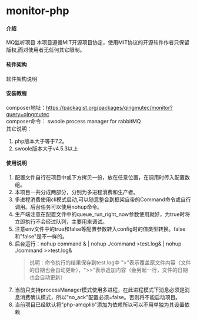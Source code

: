 # monitor-php

#### 介绍
MQ监听项目
本项目遵循MIT开源项目协定，使用MIT协议的开源软件作者只保留版权,而对使用者无任何其它限制。

#### 软件架构
软件架构说明


#### 安装教程

composer地址：https://packagist.org/packages/qingmutec/monitor?query=qingmutec <br/>
composer命令： swoole process manager for rabbitMQ <br/>
其它说明：
1. php版本大于等于7.2。
2. swoole版本大于v4.5.3以上

#### 使用说明

1.  配置文件自行在项目中或下方拷贝一份，放在任意位置，在调用时传入配置数组。
2.  本项目一共分成两部分，分别为多进程消费和生产者。
3.  多进程消费使用cli模式启动,可以随意整合到框架自带的Command命令或自行调用。后台任务可以使用nohup命令。
4.  生产端注意在配置文件中的queue_run_right_now参数使用就好，为true时将立即执行不会经过队列，主要用来调试。
5.  注意env文件中的true和false等配置参数转入config时的值类型转换。false和"false"是不一样的。
6.  后台运行：nohup command &   | nohup ./command >test.log&   |  nohup ./command >>test.log&
    > 说明：命令执行的结果保存到test.log中 ">"表示覆盖原文件内容（文件的日期也会自动更新），">>"表示追加内容（会另起一行，文件的日期也会自动更新）
7.  当前只支持processManager模式使用多进程，在此进程模式下消息必须是消息消费确认模式，所以"no_ack"配置必须=false。否则将不能启动项目。
8.  当前项目已经默认将"php-amqplib"添加为依赖所以可以不用单独为其设置依赖
    

